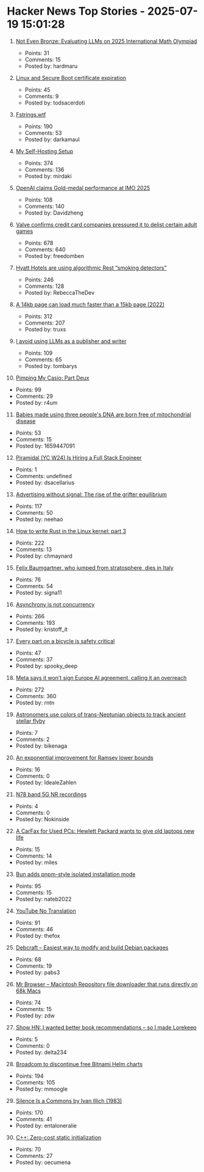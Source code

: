 # Hacker News Top Stories - 2025-07-19 15:01:28

1. [Not Even Bronze: Evaluating LLMs on 2025 International Math Olympiad](https://matharena.ai/imo/)
   - Points: 31
   - Comments: 15
   - Posted by: hardmaru

2. [Linux and Secure Boot certificate expiration](https://lwn.net/SubscriberLink/1029767/43b62a7a7408c2a9/)
   - Points: 45
   - Comments: 9
   - Posted by: todsacerdoti

3. [Fstrings.wtf](https://fstrings.wtf/)
   - Points: 190
   - Comments: 53
   - Posted by: darkamaul

4. [My Self-Hosting Setup](https://codecaptured.com/blog/my-ultimate-self-hosting-setup/)
   - Points: 374
   - Comments: 136
   - Posted by: mirdaki

5. [OpenAI claims Gold-medal performance at IMO 2025](https://twitter.com/alexwei_/status/1946477742855532918)
   - Points: 108
   - Comments: 140
   - Posted by: Davidzheng

6. [Valve confirms credit card companies pressured it to delist certain adult games](https://www.pcgamer.com/software/platforms/valve-confirms-credit-card-companies-pressured-it-to-delist-certain-adult-games-from-steam/)
   - Points: 678
   - Comments: 640
   - Posted by: freedomben

7. [Hyatt Hotels are using algorithmic Rest “smoking detectors”](https://twitter.com/_ZachGriff/status/1945959030851035223)
   - Points: 246
   - Comments: 128
   - Posted by: RebeccaTheDev

8. [A 14kb page can load much faster than a 15kb page (2022)](https://endtimes.dev/why-your-website-should-be-under-14kb-in-size/)
   - Points: 312
   - Comments: 207
   - Posted by: truxs

9. [I avoid using LLMs as a publisher and writer](https://lifehacky.net/prompt-0b953c089b44)
   - Points: 109
   - Comments: 65
   - Posted by: tombarys

10. [Pimping My Casio: Part Deux](https://blog.jgc.org/2025/07/pimping-my-casio-part-deux.html)
   - Points: 99
   - Comments: 29
   - Posted by: r4um

11. [Babies made using three people's DNA are born free of mitochondrial disease](https://www.bbc.com/news/articles/cn8179z199vo)
   - Points: 53
   - Comments: 15
   - Posted by: 1659447091

12. [Piramidal (YC W24) Is Hiring a Full Stack Engineer](https://www.ycombinator.com/companies/piramidal/jobs/JfeI3uE-full-stack-engineer)
   - Points: 1
   - Comments: undefined
   - Posted by: dsacellarius

13. [Advertising without signal: The rise of the grifter equilibrium](https://www.gojiberries.io/advertising-without-signal-whe-amazon-ads-confuse-more-than-they-clarify/)
   - Points: 117
   - Comments: 50
   - Posted by: neehao

14. [How to write Rust in the Linux kernel: part 3](https://lwn.net/SubscriberLink/1026694/3413f4b43c862629/)
   - Points: 222
   - Comments: 13
   - Posted by: chmaynard

15. [Felix Baumgartner, who jumped from stratosphere, dies in Italy](https://www.theinternational.at/felix-baumgartner-who-jumped-from-stratosphere-dies-in-italy/)
   - Points: 76
   - Comments: 54
   - Posted by: signa11

16. [Asynchrony is not concurrency](https://kristoff.it/blog/asynchrony-is-not-concurrency/)
   - Points: 266
   - Comments: 193
   - Posted by: kristoff_it

17. [Every part on a bicycle is safety critical](https://escapecollective.com/threaded-43-every-part-on-a-bike-is-safety-critical/)
   - Points: 47
   - Comments: 37
   - Posted by: spooky_deep

18. [Meta says it won’t sign Europe AI agreement, calling it an overreach](https://www.cnbc.com/2025/07/18/meta-europe-ai-code.html)
   - Points: 272
   - Comments: 360
   - Posted by: rntn

19. [Astronomers use colors of trans-Neptunian objects to track ancient stellar flyby](https://phys.org/news/2025-07-astronomers-trans-neptunian-track-ancient.html)
   - Points: 7
   - Comments: 2
   - Posted by: bikenaga

20. [An exponential improvement for Ramsey lower bounds](https://arxiv.org/abs/2507.12926)
   - Points: 16
   - Comments: 0
   - Posted by: IdealeZahlen

21. [N78 band 5G NR recordings](https://destevez.net/2025/07/n78-band-5g-nr-recordings/)
   - Points: 4
   - Comments: 0
   - Posted by: Nokinside

22. [A CarFax for Used PCs: Hewlett Packard wants to give old laptops new life](https://spectrum.ieee.org/carfax-used-pcs)
   - Points: 15
   - Comments: 14
   - Posted by: miles

23. [Bun adds pnpm-style isolated installation mode](https://github.com/oven-sh/bun/pull/20440)
   - Points: 95
   - Comments: 15
   - Posted by: nateb2022

24. [YouTube No Translation](https://addons.mozilla.org/en-US/firefox/addon/youtube-no-translation/)
   - Points: 91
   - Comments: 46
   - Posted by: thefox

25. [Debcraft – Easiest way to modify and build Debian packages](https://optimizedbyotto.com/post/debcraft-easy-debian-packaging/)
   - Points: 68
   - Comments: 19
   - Posted by: pabs3

26. [Mr Browser – Macintosh Repository file downloader that runs directly on 68k Macs](https://www.macintoshrepository.org/44146-mr-browser)
   - Points: 74
   - Comments: 15
   - Posted by: zdw

27. [Show HN: I wanted better book recommendations – so I made Lorekeep](https://www.lorekeep.io/)
   - Points: 5
   - Comments: 0
   - Posted by: delta234

28. [Broadcom to discontinue free Bitnami Helm charts](https://github.com/bitnami/charts/issues/35164)
   - Points: 194
   - Comments: 105
   - Posted by: mmoogle

29. [Silence Is a Commons by Ivan Illich (1983)](http://www.davidtinapple.com/illich/1983_silence_commons.html)
   - Points: 170
   - Comments: 41
   - Posted by: entaloneralie

30. [C++: Zero-cost static initialization](https://cofault.com/zero-cost-static.html)
   - Points: 70
   - Comments: 27
   - Posted by: oecumena

